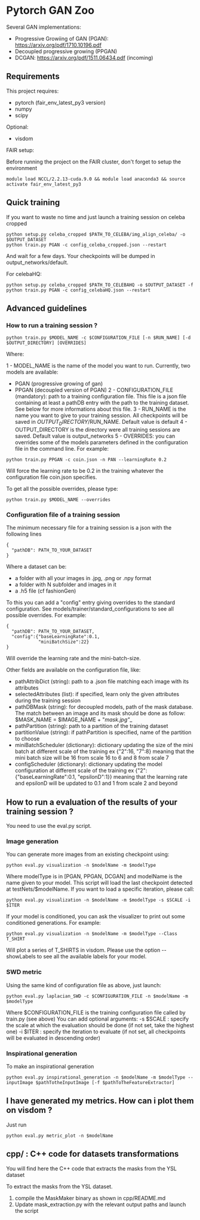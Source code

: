 # Pytorch GAN Zoo

Several GAN implementations:
- Progressive Growiing of GAN (PGAN): https://arxiv.org/pdf/1710.10196.pdf
- Decoupled progressive growing (PPGAN)
- DCGAN: https://arxiv.org/pdf/1511.06434.pdf (incoming)

## Requirements

This project requires:
- pytorch (fair_env_latest_py3 version)
- numpy
- scipy

Optional:
- visdom

FAIR setup:

Before running the project on the FAIR cluster, don't forget to setup the environment

```
module load NCCL/2.2.13-cuda.9.0 && module load anaconda3 && source activate fair_env_latest_py3
```

## Quick training

If you want to waste no time and just launch a training session on celeba cropped

```
python setup.py celeba_cropped $PATH_TO_CELEBA/img_align_celeba/ -o $OUTPUT_DATASET
python train.py PGAN -c config_celeba_cropped.json --restart
```

And wait for a few days. Your checkpoints will be dumped in output_networks/default.

For celebaHQ:

```
python setup.py celeba_cropped $PATH_TO_CELEBAHQ -o $OUTPUT_DATASET -f
python train.py PGAN -c config_celebaHQ.json --restart
```

## Advanced guidelines

### How to run a training session ?

```
python train.py $MODEL_NAME -c $CONFIGURATION_FILE [-n $RUN_NAME] [-d $OUTPUT_DIRECTORY] [OVERRIDES]
```

Where:

1 - MODEL_NAME is the name of the model you want to run. Currently, two models are available:
  - PGAN (progressive growing of gan)
  - PPGAN (decoupled version of PGAN)
2 - CONFIGURATION_FILE (mandatory): path to a training configuration file. This file is a json file containing at least a pathDB entry with the path to the training dataset. See below for more informations about this file.
3 - RUN_NAME is the name you want to give to your training session. All checkpoints will be saved in $OUTPUT_DIRECTORY/$RUN_NAME. Default value is default
4 - OUTPUT_DIRECTORY is the directory were all training sessions are saved. Default value is output_networks
5 - OVERRIDES: you can overrides some of the models parameters defined in the configuration file in the command line. For example:

```
python train.py PPGAN -c coin.json -n PAN --learningRate 0.2
```

Will force the learning rate to be 0.2 in the training whatever the configuration file coin.json specifies.

To get all the possible overrides, please type:

```
python train.py $MODEL_NAME --overrides
```

### Configuration file of a training session

The minimum necessary file for a training session is a json with the following lines

```
{
  "pathDB": PATH_TO_YOUR_DATASET
}
```

Where a dataset can be:
- a folder with all your images in .jpg, .png or .npy format
- a folder with N subfolder and images in it
- a .h5 file (cf fashionGen)

To this you can add a "config" entry giving overrides to the standard configuration. See models/trainer/standard_configurations to see all possible overrides. For example:

```
{
  "pathDB": PATH_TO_YOUR_DATASET,
  "config":{"baseLearningRate":0.1,
            "miniBatchSize":22}
}
```

Will override the learning rate and the mini-batch-size.

Other fields are available on the configuration file, like:
- pathAttribDict (string): path to a .json file matching each image with its attributes
- selectedAttributes (list): if specified, learn only the given attributes during the training session
- pathDBMask (string): for decoupled models, path of the mask database. The match between an image and its mask should be done as follow: $MASK_NAME = $IMAGE_NAME + "_mask.jpg"__
- pathPartition (string): path to a partition of the training dataset
- partitionValue (string): if pathPartition is specified, name of the partition to choose
- miniBatchScheduler (dictionary): dictionary updating the size of the mini batch at different scale of the training
                                  ex {"2":16, "7":8} meaning that the mini batch size will be 16 from scale 16 to 6 and 8 from scale 7
- configScheduler (dictionary): dictionary updating the model configuration at different scale of the training
                                ex {"2":{"baseLearningRate":0.1, "epsilonD":1}} meaning that the learning rate and epsilonD will be updated to 0.1 and 1 from scale 2 and beyond

## How to run a evaluation of the results of your training session ?

You need to use the eval.py script.

### Image generation

You can generate more images from an existing checkpoint using:
```
python eval.py visualization -n $modelName -m $modelType
```

Where modelType is in [PGAN, PPGAN, DCGAN] and modelName is the name given to your model. This script will load the last checkpoint detected at testNets/$modelName. If you want to load a specific iteration, please call:

```
python eval.py visualization -n $modelName -m $modelType -s $SCALE -i $ITER
```

If your model is conditioned, you can ask the visualizer to print out some conditioned generations. For example:

```
python eval.py visualization -n $modelName -m $modelType --Class T_SHIRT
```

Will plot a series of T_SHIRTS in visdom. Please use the option --showLabels to see all the available labels for your model.

### SWD metric

Using the same kind of configuration file as above, just launch:

```
python eval.py laplacian_SWD -c $CONFIGURATION_FILE -n $modelName -m $modelType
```
Where $CONFIGURATION_FILE is the training configuration file called by train.py (see above)
You can add optional arguments:
-s $SCALE : specify the scale at which the evaluation should be done (if not set, take the highest one)
-i $ITER : specify the iteration to evaluate (if not set, all checkpoints will be evaluated in descending order)

### Inspirational generation

To make an inspirational generation

```
python eval.py inspirational_generation -n $modelName -m $modelType --inputImage $pathTotheInputImage [-f $pathToTheFeatureExtractor]
```

## I have generated my metrics. How can i plot them on visdom ?

Just run
```
python eval.py metric_plot -n $modelName
```

## cpp/ : C++ code for datasets transformations

You will find here the C++ code that extracts the masks from the YSL dataset

To extract the masks from the YSL dataset.

1) compile the MaskMaker binary as shown in cpp/README.md
2) Update mask_extraction.py with the relevant output paths and launch the script
